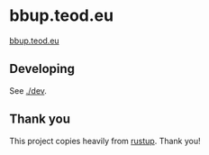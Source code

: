 # bbup.teod.eu

[bbup.teod.eu]

[bbup.teod.eu]: https://bbup.teod.eu/

## Developing

See [./dev](./dev).

## Thank you

This project copies heavily from [rustup]. Thank you!

[rustup]: https://rustup.rs/
